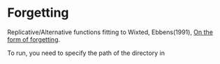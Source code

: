 # Forgetting 

Replicative/Alternative functions fitting to Wixted, Ebbens(1991), [On the form of forgetting](http://wixtedlab.ucsd.edu/publications/wixted/Wixted_and_Ebbesen_%281991%29.pdf). 

To run, you need to specify the path of the directory in 
